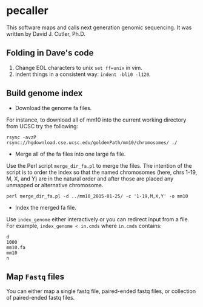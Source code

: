 # pecaller

This software maps and calls next generation genomic sequencing. It was written by David J. Cutler, Ph.D.

## Folding in Dave's code

1. Change EOL characters to unix `set ff=unix` in vim.
2. indent things in a consistent way: `indent -bli0 -l120`.

## Build genome index

* Download the genome fa files. 

For instance, to download all of mm10 into the current working directory from UCSC try the following:

	rsync -avzP rsync://hgdownload.cse.ucsc.edu/goldenPath/mm10/chromosomes/ ./

* Merge all of the fa files into one large fa file.

Use the Perl script `merge_dir_fa.pl` to merge the files. The intention of the script is to order the index so that the named chromosomes (here, chrs 1-19, M, X, and Y) are in the natural order and after those are placed any unmapped or alternative chromosome.

	perl merge_dir_fa.pl -d ../mm10_2015-01-25/ -c '1-19,M,X,Y' -o mm10

* Index the merged fa file.

Use `index_genome` either interactively or you can redirect input from a file. For example, `index_genome < in.cmds` where `in.cmds` contains:

    d
    1000
    mm10.fa
    mm10
    n

## Map `Fastq` files

You can either map a single fastq file, paired-ended fastq files, or collection of paired-ended fastq files. 

